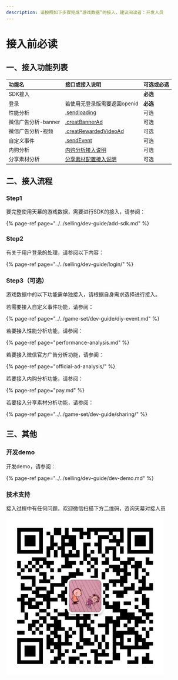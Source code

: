 ```yaml
---
description: 请按照如下步骤完成“游戏数据”的接入，建议阅读者：开发人员
---
```


# 接入前必读

## 一、接入功能列表

| 功能名 | 接口或接入说明 | 可选或必选 |
| :--- | :--- | :--- |
| SDK接入 |  | **必选** |
| 登录 | 若使用无登录版需要返回openid | **必选** |
| 性能分析 | [.sendloading](performance-analysis.md) | 可选 |
| 微信广告分析-banner | [.creatBannerAd](official-ad-analysis/.createbannerad.md) | 可选 |
| 微信广告分析-视频 | [.creatRewardedVideoAd](official-ad-analysis/.createrewardedvideoad.md) | 可选 |
| 自定义事件 | [.sendEvent](../../game-set/dev-guide/diy-event.md) | 可选 |
| 内购分析 | [内购分析接入说明](pay.md) | 可选 |
| 分享素材分析 | [分享素材配置接入说明](../../game-set/dev-guide/sharing/) | 可选 |

## 二、接入流程

### Step1

要完整使用天幕的游戏数据，需要进行SDK的接入，请参阅：

{% page-ref page="../../selling/dev-guide/add-sdk.md" %}

### Step2

有关于用户登录的处理，请参阅以下内容：

{% page-ref page="../../selling/dev-guide/login/" %}

### Step3（可选）

游戏数据中的以下功能需单独接入，请根据自身需求选择进行接入。

若需要接入自定义事件功能，请参阅：

{% page-ref page="../../game-set/dev-guide/diy-event.md" %}

若要接入性能分析功能，请参阅：

{% page-ref page="performance-analysis.md" %}

若要接入微信官方广告分析功能，请参阅：

{% page-ref page="official-ad-analysis/" %}

若要接入内购分析功能，请参阅：

{% page-ref page="pay.md" %}

若要接入分享素材分析功能，请参阅：

{% page-ref page="../../game-set/dev-guide/sharing/" %}

## 三、其他

### 开发demo

开发demo，请参阅：

{% page-ref page="../../selling/dev-guide/dev-demo.md" %}

### 技术支持

接入过程中有任何问题，欢迎微信扫描下方二维码，咨询天幕对接人员

![&#x5FAE;&#x4FE1;&#x626B;&#x4E00;&#x626B;&#xFF0C;&#x6DFB;&#x52A0;&#x5929;&#x5E55;&#x5BF9;&#x63A5;&#x4EBA;&#x5458;&#x5FAE;&#x4FE1;](../../.gitbook/assets/wei-xin-tu-pian-20191009150820%20%281%29.jpg)


